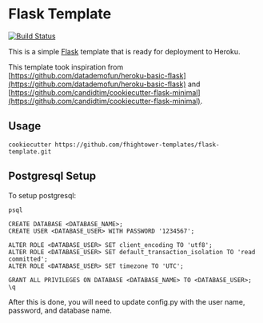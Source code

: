 # Flask Template

[![Build Status](https://travis-ci.com/fhightower-templates/flask-template.svg?branch=master)](https://travis-ci.com/fhightower-templates/flask-template)

This is a simple [Flask](http://flask.pocoo.org) template that is ready for deployment to Heroku.

This template took inspiration from [https://github.com/datademofun/heroku-basic-flask](https://github.com/datademofun/heroku-basic-flask) and [https://github.com/candidtim/cookiecutter-flask-minimal](https://github.com/candidtim/cookiecutter-flask-minimal).

## Usage

```
cookiecutter https://github.com/fhightower-templates/flask-template.git
```

## Postgresql Setup

To setup postgresql:

```
psql

CREATE DATABASE <DATABASE_NAME>;
CREATE USER <DATABASE_USER> WITH PASSWORD '1234567';

ALTER ROLE <DATABASE_USER> SET client_encoding TO 'utf8';
ALTER ROLE <DATABASE_USER> SET default_transaction_isolation TO 'read committed';
ALTER ROLE <DATABASE_USER> SET timezone TO 'UTC';

GRANT ALL PRIVILEGES ON DATABASE <DATABASE_NAME> TO <DATABASE_USER>;
\q
```

After this is done, you will need to update config.py with the user name, password, and database name.
